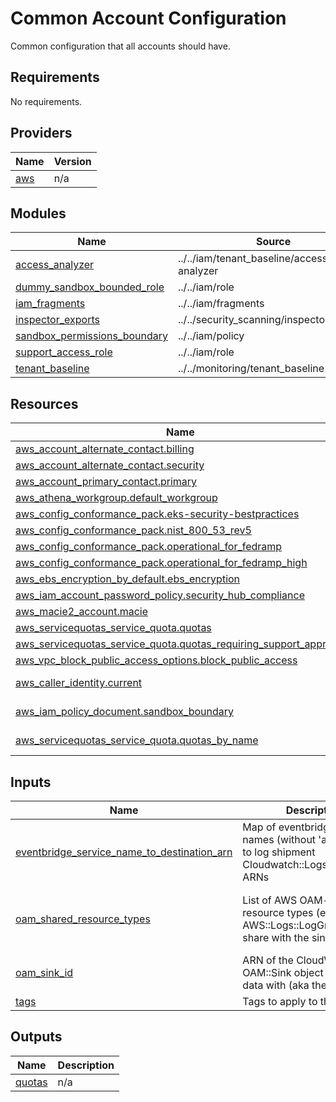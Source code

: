 # Common Account Configuration
Common configuration that all accounts should have.

<!-- BEGIN_TF_DOCS -->
## Requirements

No requirements.

## Providers

| Name | Version |
|------|---------|
| <a name="provider_aws"></a> [aws](#provider\_aws) | n/a |

## Modules

| Name | Source | Version |
|------|--------|---------|
| <a name="module_access_analyzer"></a> [access\_analyzer](#module\_access\_analyzer) | ../../iam/tenant_baseline/access-analyzer | n/a |
| <a name="module_dummy_sandbox_bounded_role"></a> [dummy\_sandbox\_bounded\_role](#module\_dummy\_sandbox\_bounded\_role) | ../../iam/role | n/a |
| <a name="module_iam_fragments"></a> [iam\_fragments](#module\_iam\_fragments) | ../../iam/fragments | n/a |
| <a name="module_inspector_exports"></a> [inspector\_exports](#module\_inspector\_exports) | ../../security_scanning/inspector_exports | n/a |
| <a name="module_sandbox_permissions_boundary"></a> [sandbox\_permissions\_boundary](#module\_sandbox\_permissions\_boundary) | ../../iam/policy | n/a |
| <a name="module_support_access_role"></a> [support\_access\_role](#module\_support\_access\_role) | ../../iam/role | n/a |
| <a name="module_tenant_baseline"></a> [tenant\_baseline](#module\_tenant\_baseline) | ../../monitoring/tenant_baseline | n/a |

## Resources

| Name | Type |
|------|------|
| [aws_account_alternate_contact.billing](https://registry.terraform.io/providers/hashicorp/aws/latest/docs/resources/account_alternate_contact) | resource |
| [aws_account_alternate_contact.security](https://registry.terraform.io/providers/hashicorp/aws/latest/docs/resources/account_alternate_contact) | resource |
| [aws_account_primary_contact.primary](https://registry.terraform.io/providers/hashicorp/aws/latest/docs/resources/account_primary_contact) | resource |
| [aws_athena_workgroup.default_workgroup](https://registry.terraform.io/providers/hashicorp/aws/latest/docs/resources/athena_workgroup) | resource |
| [aws_config_conformance_pack.eks-security-bestpractices](https://registry.terraform.io/providers/hashicorp/aws/latest/docs/resources/config_conformance_pack) | resource |
| [aws_config_conformance_pack.nist_800_53_rev5](https://registry.terraform.io/providers/hashicorp/aws/latest/docs/resources/config_conformance_pack) | resource |
| [aws_config_conformance_pack.operational_for_fedramp](https://registry.terraform.io/providers/hashicorp/aws/latest/docs/resources/config_conformance_pack) | resource |
| [aws_config_conformance_pack.operational_for_fedramp_high](https://registry.terraform.io/providers/hashicorp/aws/latest/docs/resources/config_conformance_pack) | resource |
| [aws_ebs_encryption_by_default.ebs_encryption](https://registry.terraform.io/providers/hashicorp/aws/latest/docs/resources/ebs_encryption_by_default) | resource |
| [aws_iam_account_password_policy.security_hub_compliance](https://registry.terraform.io/providers/hashicorp/aws/latest/docs/resources/iam_account_password_policy) | resource |
| [aws_macie2_account.macie](https://registry.terraform.io/providers/hashicorp/aws/latest/docs/resources/macie2_account) | resource |
| [aws_servicequotas_service_quota.quotas](https://registry.terraform.io/providers/hashicorp/aws/latest/docs/resources/servicequotas_service_quota) | resource |
| [aws_servicequotas_service_quota.quotas_requiring_support_approval](https://registry.terraform.io/providers/hashicorp/aws/latest/docs/resources/servicequotas_service_quota) | resource |
| [aws_vpc_block_public_access_options.block_public_access](https://registry.terraform.io/providers/hashicorp/aws/latest/docs/resources/vpc_block_public_access_options) | resource |
| [aws_caller_identity.current](https://registry.terraform.io/providers/hashicorp/aws/latest/docs/data-sources/caller_identity) | data source |
| [aws_iam_policy_document.sandbox_boundary](https://registry.terraform.io/providers/hashicorp/aws/latest/docs/data-sources/iam_policy_document) | data source |
| [aws_servicequotas_service_quota.quotas_by_name](https://registry.terraform.io/providers/hashicorp/aws/latest/docs/data-sources/servicequotas_service_quota) | data source |

## Inputs

| Name | Description | Type | Default | Required |
|------|-------------|------|---------|:--------:|
| <a name="input_eventbridge_service_name_to_destination_arn"></a> [eventbridge\_service\_name\_to\_destination\_arn](#input\_eventbridge\_service\_name\_to\_destination\_arn) | Map of eventbridge service names (without 'aws.' prefix) to log shipment Cloudwatch::Logs::Destination ARNs | `map(string)` | n/a | yes |
| <a name="input_oam_shared_resource_types"></a> [oam\_shared\_resource\_types](#input\_oam\_shared\_resource\_types) | List of AWS OAM-supported resource types (e.g. AWS::Logs::LogGroup) to share with the sink | `list(string)` | <pre>[<br/>  "AWS::Logs::LogGroup",<br/>  "AWS::CloudWatch::Metric"<br/>]</pre> | no |
| <a name="input_oam_sink_id"></a> [oam\_sink\_id](#input\_oam\_sink\_id) | ARN of the CloudWatch OAM::Sink object to share data with (aka the receiver) | `string` | n/a | yes |
| <a name="input_tags"></a> [tags](#input\_tags) | Tags to apply to the resources | `map(string)` | `{}` | no |

## Outputs

| Name | Description |
|------|-------------|
| <a name="output_quotas"></a> [quotas](#output\_quotas) | n/a |
<!-- END_TF_DOCS -->